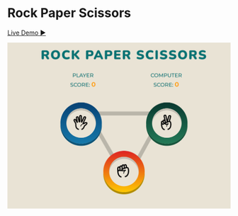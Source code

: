 <div>

  # Rock Paper Scissors

  [Live Demo ▶](https://rockpaperscissorsint.netlify.app/)

  ![Rock Paper Scissors](https://github.com/Lakshmi-sath/rockpaperscissors-int/blob/310bc53812db0a728a11612047a3819bb759e0d4/images/Rock%20Paper%20Scissors.png)
</div>
